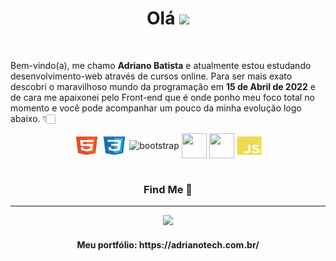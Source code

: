 <div align="center" >
   <h1>  Olá  <img src="https://raw.githubusercontent.com/kaueMarques/kaueMarques/master/hi.gif" height="30px"></h1>
  </div>
  <br>



Bem-vindo(a), me chamo <strong>Adriano Batista</strong> e atualmente estou estudando desenvolvimento-web através de cursos online.
Para ser mais exato descobri o maravilhoso mundo da programação em  <strong>15 de Abril de 2022</strong>  e de cara me apaixonei pelo
Front-end que é onde ponho meu foco total no momento e você pode acompanhar um pouco da minha evolução logo abaixo. 👇🏻
<div align="center">
  <img align="center" alt="Rafa-HTML" height="30" width="40" src="https://raw.githubusercontent.com/devicons/devicon/master/icons/html5/html5-original.svg">
    <img align="center" alt="Rafa-CSS" height="30" width="40" src="https://raw.githubusercontent.com/devicons/devicon/master/icons/css3/css3-original.svg">
  <img align="center" alt="bootstrap" height="40" width="50" src="https://cdn.jsdelivr.net/gh/devicons/devicon/icons/bootstrap/bootstrap-original.svg" />
   <img  align = "center" height="40" width="40" src="https://cdn.jsdelivr.net/gh/devicons/devicon/icons/react/react-original-wordmark.svg" />
   <img align="center" height="40" width="40" src="https://cdn.jsdelivr.net/gh/devicons/devicon/icons/git/git-original.svg"/>
    <img align="center" alt="Rafa-Js" height="30" width="40" src="https://raw.githubusercontent.com/devicons/devicon/master/icons/javascript/javascript-plain.svg"><br><br>
  
  <div>
  <h3>Find Me 🔎</h3>
     
  <hr>
 <a href="https://www.linkedin.com/in/adriano-batista-633b93241" target="_blank"><img src="https://img.shields.io/badge/-LinkedIn-%230077B5?style=for-the-badge&logo=linkedin&logoColor=white" target="_blank"></a>
 <h4>Meu portfólio: https://adrianotech.com.br/</h4>
</div>
  
